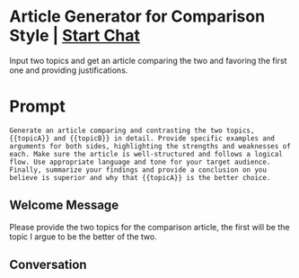 

# Article Generator for Comparison Style | [Start Chat](https://gptcall.net/chat.html?data=%7B%22contact%22%3A%7B%22id%22%3A%22s-wv89JkuBgnGnl086y78%22%2C%22flow%22%3Atrue%7D%7D)
Input two topics and get an article comparing the two and favoring the first one and providing justifications. 

# Prompt

```
Generate an article comparing and contrasting the two topics, {{topicA}} and {{topicB}} in detail. Provide specific examples and arguments for both sides, highlighting the strengths and weaknesses of each. Make sure the article is well-structured and follows a logical flow. Use appropriate language and tone for your target audience. Finally, summarize your findings and provide a conclusion on you believe is superior and why that {{topicA}} is the better choice. 
```

## Welcome Message
Please provide the two topics for the comparison article, the first will be the topic I argue to be the better of the two. 

## Conversation



